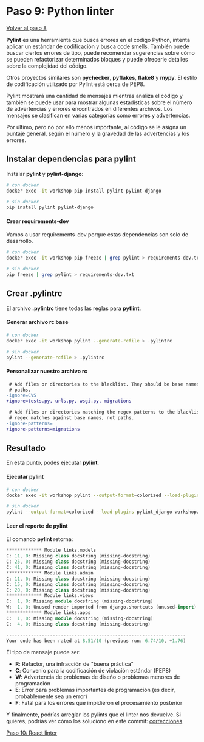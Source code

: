 # Paso 9: Python linter

[Volver al paso 8](/es/step8_hot_reloading)

**Pylint** es una herramienta que busca errores en el código Python, intenta aplicar un estándar
de codificación y busca code smells. También puede buscar ciertos errores de tipo,
puede recomendar sugerencias sobre cómo se pueden refactorizar determinados bloques
y puede ofrecerle detalles sobre la complejidad del código.

Otros proyectos similares son **pychecker**, **pyflakes**, **flake8** y **mypy**.
El estilo de codificación utilizado por Pylint está cerca de PEP8.

Pylint mostrará una cantidad de mensajes mientras analiza el código y también se
puede usar para mostrar algunas estadísticas sobre el número de advertencias y
errores encontrados en diferentes archivos.
Los mensajes se clasifican en varias categorías como errores y advertencias.

Por último, pero no por ello menos importante, al código se le asigna un puntaje general,
según el número y la gravedad de las advertencias y los errores.

## Instalar dependencias para pylint
Instalar **pylint** y **pylint-django**:
```bash
# con docker
docker exec -it workshop pip install pylint pylint-django

# sin docker
pip install pylint pylint-django
```

#### Crear requirements-dev
Vamos a usar requirements-dev porque estas dependencias son solo de desarrollo.
```bash
# con docker
docker exec -it workshop pip freeze | grep pylint > requirements-dev.txt

# sin docker
pip freeze | grep pylint > requirements-dev.txt
```

## Crear .pylintrc
El archivo **.pylintrc** tiene todas las reglas para **pytlint**.

#### Generar archivo rc base
```bash
# con docker
docker exec -it workshop pylint --generate-rcfile > .pylintrc

# sin docker
pylint --generate-rcfile > .pylintrc
```

#### Personalizar nuestro archivo rc
```diff
 # Add files or directories to the blacklist. They should be base names, not
 # paths.
-ignore=CVS
+ignore=tests.py, urls.py, wsgi.py, migrations

 # Add files or directories matching the regex patterns to the blacklist. The
 # regex matches against base names, not paths.
-ignore-patterns=
+ignore-patterns=migrations
```

## Resultado
En esta punto, podes ejecutar **pylint**.

#### Ejecutar pylint
```bash
# con docker
docker exec -it workshop pylint --output-format=colorized --load-plugins pylint_django workshop/workshop workshop/links

# sin docker
pylint --output-format=colorized --load-plugins pylint_django workshop/workshop workshop/links
```

#### Leer el reporte de pylint
El comando **pylint** retorna:
```c++
************* Module links.models
C: 11, 0: Missing class docstring (missing-docstring)
C: 25, 0: Missing class docstring (missing-docstring)
C: 41, 0: Missing class docstring (missing-docstring)
************* Module links.admin
C: 11, 0: Missing class docstring (missing-docstring)
C: 15, 0: Missing class docstring (missing-docstring)
C: 20, 0: Missing class docstring (missing-docstring)
************* Module links.views
C:  1, 0: Missing module docstring (missing-docstring)
W:  1, 0: Unused render imported from django.shortcuts (unused-import)
************* Module links.apps
C:  1, 0: Missing module docstring (missing-docstring)
C:  4, 0: Missing class docstring (missing-docstring)

------------------------------------------------------------------
Your code has been rated at 8.51/10 (previous run: 6.74/10, +1.76)
```

El tipo de mensaje puede ser:
- **R**: Refactor, una infracción de "buena práctica"
- **C**: Convenio para la codificación de violación estándar (PEP8)
- **W**: Advertencia de problemas de diseño o problemas menores de programación
- **E**: Error para problemas importantes de programación (es decir, probablemente sea un error)
- **F**: Fatal para los errores que impidieron el procesamiento posterior

Y finalmente, podrías arreglar los pylints que el linter nos devuelve.
Si quieres, podrías ver cómo los soluciono en este commit:  [correcciones](https://gitlab.com/FedeG/django-react-workshop/commit/e462a19f96b8ad44e026df84ecddaa8639b1a5a6)

[Paso 10: React linter](/es/step10_react_linter)
